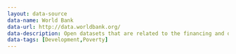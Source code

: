 ```yaml
---
layout: data-source
data-name: World Bank
data-url: http://data.worldbank.org/
data-description: Open datasets that are related to the financing and delivery of public goods, works, and services, including procurement and contracting. Also has World Development Indicators.
data-tags: [Development,Poverty]
---
```

